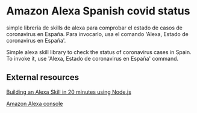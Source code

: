 # Amazon Alexa Spanish covid status

simple librería de skills de alexa para comprobar el estado de casos de coronavirus en España.
Para invocarlo, usa el comando 'Alexa, Estado de coronavirus en España'.

Simple alexa skill library to check the status of coronavirus cases in Spain.
To invoke it, use 'Alexa, Estado de coronavirus en España' command.



## External resources

[Building an Alexa Skill in 20 minutes using Node.js](https://www.youtube.com/watch?v=BB3wwxgqPOU)

[Amazon Alexa console](https://developer.amazon.com/es-ES/alexa)
